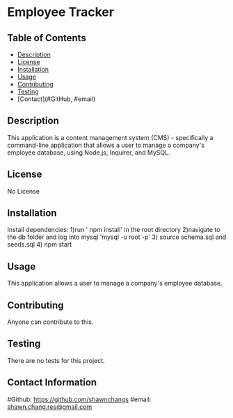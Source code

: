 # Employee Tracker

## Table of Contents
- [Description](#description)
- [License](#license)
- [Installation](#installation)
- [Usage](#usage)
- [Contributing](#contribution)
- [Testing](#test)
- [Contact](#GitHub, #email)

## Description
This application is a content management system (CMS) - specifically a command-line application that allows a user to manage a company's employee database, using Node.js, Inquirer, and MySQL.

## License
No License

## Installation
Install dependencies: 1)run ' npm install' in the root directory 2)navigate to the db folder and log into mysql 'mysql -u root -p' 3) source schema.sql and seeds.sql 4) npm start

## Usage
This application allows a user to manage a company's employee database. 

## Contributing
Anyone can contribute to this.

## Testing
There are no tests for this project.

## Contact Information
#Github: 
  https://github.com/shawnchangs
#email: 
  shawn.chang.res@gmail.com

